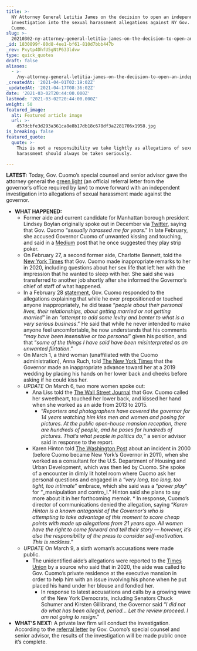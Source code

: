```yaml
---
title: >-
  NY Attorney General Letitia James on the decision to open an independent
  investigation into the sexual harassment allegations against NY Gov. Andrew
  Cuomo.
slug: >-
  20210302-ny-attorney-general-letitia-james-on-the-decision-to-open-an-independent-investigation-into
_id: 1830899f-80d8-4ee1-bf61-810d7bbb447b
_rev: Pxytp4DhfU5gNtP633ldvw
type: quick_quotes
draft: false
aliases:
  - >-
    /ny-attorney-general-letitia-james-on-the-decision-to-open-an-independent-investigation-into-the-sexual-harassment-allegations-against-ny-gov-andrew-cuomo/
_createdAt: '2021-04-01T02:19:02Z'
_updatedAt: '2021-04-17T08:36:02Z'
date: '2021-03-02T20:44:00.000Z'
lastmod: '2021-03-02T20:44:00.000Z'
weight: 50
featured_image:
  alt: Featured article image
  url: >-
    d57dcbfe3d293a361ca8e8b17db18c678df3a2281706x1958.jpg
is_breaking: false
featured_quote:
  quote: >-
    This is not a responsibility we take lightly as allegations of sexual
    harassment should always be taken seriously.

---
```

**LATEST:** Today, Gov. Cuomo’s special counsel and senior advisor gave the attorney general the [green light](https://ag.ny.gov/press-release/2021/attorney-general-james-receives-referral-letter-investigate-allegations-sexual) (an official referral letter from the governor’s office required by law) to move forward with an independent investigation into allegations of sexual harassment made against the governor.

* **WHAT HAPPENED:**
  * Former aide and current candidate for Manhattan borough president Lindsey Boylan originally spoke out in December via [Twitter](https://twitter.com/LindseyBoylan/status/1338125549756182529), saying that Gov. Cuomo “_sexually harassed me for years_.” In late February, she accused Governor Cuomo of unwanted kissing and touching, and said in a [Medium](https://medium.com/@lindseyboylan4NY/my-story-of-working-with-governor-cuomo-e664d4814b4e) post that he once suggested they play strip poker.
  * On February 27, a second former aide, Charlotte Bennett, told the [New York Times](https://www.nytimes.com/2021/02/27/nyregion/cuomo-charlotte-bennett-sexual-harassment.html) that Gov. Cuomo made inappropriate remarks to her in 2020, including questions about her sex life that left her with the impression that he wanted to sleep with her. She said she was transferred to another job shortly after she informed the Governor’s chief of staff of what happened.
  * In a February 28 [statement](https://www.governor.ny.gov/news/statement-governor-andrew-m-cuomo-209), Gov. Cuomo responded to the allegations explaining that while he ever prepositioned or touched anyone inappropriately, he did tease “_people about their personal lives, their relationships, about getting married or not getting married_” in an “_attempt to add some levity and banter to what is a very serious business_.” He said that while he never intended to make anyone feel uncomfortable, he now understands that his comments “_may have been insensitive or too personal_” given his position, and that “_some of the things I have said have been misinterpreted as an unwanted flirtation_.”
  * On March 1, a third woman (unaffiliated with the Cuomo administration), Anna Ruch, told [The New York Times](https://www.nytimes.com/2021/03/01/nyregion/cuomo-harassment-anna-ruch.html) that the Governor made an inappropriate advance toward her at a 2019 wedding by placing his hands on her lower back and cheeks before asking if he could kiss her.
  * *UPDATE* On March 6, two more women spoke out:
      * Ana Liss told the [The Wall Street Journal](https://www.wsj.com/articles/third-former-andrew-cuomo-aide-describes-inappropriate-workplace-treatment-11615081956) that Gov. Cuomo called her sweetheart, touched her lower back, and kissed her hand when she worked as an aide from 2013 to 2015.
          * “_Reporters and photographers have covered the governor for 14 years watching him kiss men and women and posing for pictures. At the public open-house mansion reception, there are hundreds of people, and he poses for hundreds of pictures. That’s what people in politics do,_” a senior advisor said in response to the report.
    * Karen Hinton told [The Washington Post](https://www.washingtonpost.com/politics/cuomo-toxic-workplace/2021/03/06/7f7c5b9c-7dd3-11eb-b3d1-9e5aa3d5220c_story.html) about an incident in 2000 (before Cuomo became New York’s Governor in 2011), when she worked as a consultant for the U.S. Department of Housing and Urban Development, which was then led by Cuomo. She spoke of a encounter in dimly lit hotel room where Cuomo ask her personal questions and engaged in a “_very long, too long, too tight, too intimate_” embrace, which she said was a “_power play_” for “_manipulation and contro_l.” Hinton said she plans to say more about it in her forthcoming memoir.
          * In response, Cuomo’s director of communications denied the allegation, saying “_Karen Hinton is a known antagonist of the Governor’s who is attempting to take advantage of this moment to score cheap points with made up allegations from 21 years ago. All women have the right to come forward and tell their story — however, it’s also the responsibility of the press to consider self-motivation. This is reckless_.”
  * *UPDATE* On March 9, a sixth woman’s accusations were made public.
      * The unidentified aide’s allegations were reported to the [Times Union](https://www.timesunion.com/news/article/Female-aide-said-Cuomo-aggressively-groped-her-at-16015863.php) by a source who said that in 2020, the aide was called to Gov. Cuomo’s private residence at the executive mansion in order to help him with an issue involving his phone when he put placed his hand under her blouse and fondled her.
          * In response to latest accusations and calls by a growing wave of the New York Democrats, including Senators Chuck Schumer and Kirsten Gillibrand, the Governor said “_I did not do what has been alleged, period… Let the review proceed. I am not going to resign_.”
* **WHAT’S NEXT:** A private law firm will conduct the investigation. According to the [referral letter](https://ag.ny.gov/sites/default/files/letter_to_ag_3.1.21.pdf) by Gov. Cuomo’s special counsel and senior advisor, the results of the investigation will be made public once it’s complete.